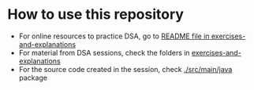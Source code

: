 # How to use this repository
- For online resources to practice DSA, go to [README file in exercises-and-explanations](./exercises-and-explanations/README.md)
- For material from DSA sessions, check the folders in [exercises-and-explanations](./exercises-and-explanations)
- For the source code created in the session, check [./src/main/java](./src/main/java) package
